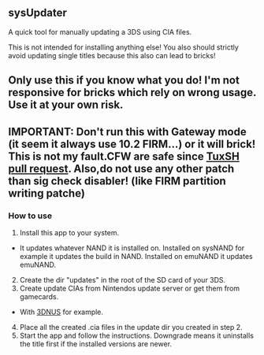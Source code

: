 ## sysUpdater

A quick tool for manually updating a 3DS using CIA files.

This is not intended for installing anything else! You also should strictly avoid updating single titles because this also can lead to bricks!


## Only use this if you know what you do! I'm not responsive for bricks which rely on wrong usage. Use it at your own risk.
## IMPORTANT: Don't run this with Gateway mode (it seem it always use 10.2 FIRM...) or it will brick! This is not my fault.CFW are safe since [TuxSH pull request](https://github.com/profi200/sysUpdater/pull/13). Also,do not use any other patch than sig check disabler! (like FIRM partition writing patche)

### How to use

1. Install this app to your system.
  * It updates whatever NAND it is installed on. Installed on sysNAND for example it updates the build in NAND. Installed on emuNAND it updates emuNAND.
2. Create the dir "updates" in the root of the SD card of your 3DS.
3. Create update CIAs from Nintendos update server or get them from gamecards.
  * With [3DNUS](http://gbatemp.net/threads/3dnus.376488) for example.
4. Place all the created .cia files in the update dir you created in step 2.
5. Start the app and follow the instructions. Downgrade means it uninstalls the title first if
   the installed versions are newer.
